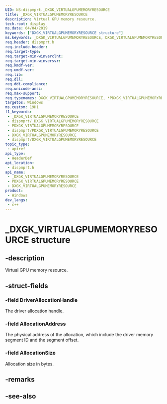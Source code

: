 ```yaml
---
UID: NS:dispmprt._DXGK_VIRTUALGPUMEMORYRESOURCE
title: _DXGK_VIRTUALGPUMEMORYRESOURCE
description: Virtual GPU memory resource.
tech.root: display
ms.date: 04/04/2019
keywords: ["DXGK_VIRTUALGPUMEMORYRESOURCE structure"]
ms.keywords: _DXGK_VIRTUALGPUMEMORYRESOURCE, DXGK_VIRTUALGPUMEMORYRESOURCE, *PDXGK_VIRTUALGPUMEMORYRESOURCE,
req.header: dispmprt.h
req.include-header: 
req.target-type: 
req.target-min-winverclnt: 
req.target-min-winversvr: 
req.kmdf-ver: 
req.umdf-ver: 
req.lib: 
req.dll: 
req.ddi-compliance: 
req.unicode-ansi: 
req.max-support: 
req.typenames: DXGK_VIRTUALGPUMEMORYRESOURCE, *PDXGK_VIRTUALGPUMEMORYRESOURCE
targetos: Windows
ms.custom: 19H1
f1_keywords:
 - _DXGK_VIRTUALGPUMEMORYRESOURCE
 - dispmprt/_DXGK_VIRTUALGPUMEMORYRESOURCE
 - PDXGK_VIRTUALGPUMEMORYRESOURCE
 - dispmprt/PDXGK_VIRTUALGPUMEMORYRESOURCE
 - DXGK_VIRTUALGPUMEMORYRESOURCE
 - dispmprt/DXGK_VIRTUALGPUMEMORYRESOURCE
topic_type:
 - apiref
api_type:
 - HeaderDef
api_location:
 - dispmprt.h
api_name:
 - _DXGK_VIRTUALGPUMEMORYRESOURCE
 - PDXGK_VIRTUALGPUMEMORYRESOURCE
 - DXGK_VIRTUALGPUMEMORYRESOURCE
product:
 - Windows
dev_langs:
 - c++
---
```


# _DXGK_VIRTUALGPUMEMORYRESOURCE structure


## -description

Virtual GPU memory resource.

## -struct-fields

### -field DriverAllocationHandle

The driver allocation handle.

### -field AllocationAddress

The physical address of the allocation, which include the driver memory segment ID and the segment offset.

### -field AllocationSize

 
Allocation size in bytes.

## -remarks

## -see-also


